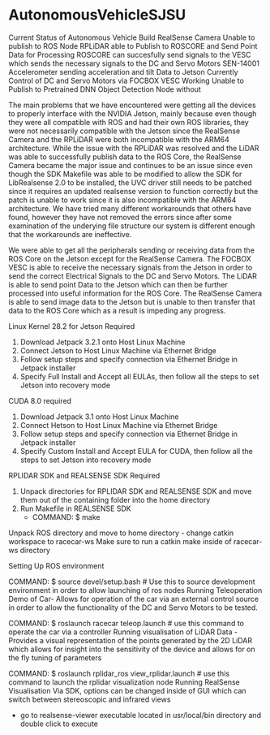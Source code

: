 # AutonomousVehicleSJSU
Current Status of Autonomous Vehicle Build
RealSense Camera Unable to publish to ROS Node
RPLiDAR able to Publish to ROSCORE and Send Point Data for Processing
ROSCORE can succesfully send signals to the VESC which sends the necessary signals to the DC and Servo Motors
SEN-14001 Accelerometer sending acceleration and tilt Data to Jetson
Currently Control of DC and Servo Motors via FOCBOX VESC Working
Unable to Publish to Pretrained DNN Object Detection Node without

The main problems that we have encountered were getting all the devices to properly interface with the NVIDIA Jetson, mainly because even though they were all compatible with ROS and had their own ROS libraries, 
they were not necessarily compatible with the Jetson since the RealSense Camera and the RPLiDAR were both incompatible with the ARM64 architecture. While the issue with the RPLiDAR was resolved and the LiDAR was 
able to successfully publish data to the ROS Core, the RealSense Camera became the major issue and continues to be an issue since even though the SDK Makefile was able to be modified to allow the SDK for 
LibRealsense 2.0 to be installed, the UVC driver still needs to be patched since it requires an updated realsense version to function correctly but the patch is unable to work since it is also incompatible with 
the ARM64 architecture. We have tried many different workarounds that others have found, however they have not removed the errors since after some examination of the underying file structure our system is different 
enough that the workarounds are ineffective.

We were able to get all the peripherals sending or receiving data from the ROS Core on the Jetson except for the RealSense Camera. The FOCBOX VESC is able to receive the necessary signals from the Jetson in order
to send the correct Electrical Signals to the DC and Servo Motors. The LiDAR is able to send point Data to the Jetson which can then be further processed into useful information for the ROS Core. The RealSense Camera
is able to send image data to the Jetson but is unable to then transfer that data to the ROS Core which as a result is impeding any progress.

Linux Kernel 28.2 for Jetson Required
1. Download Jetpack 3.2.1 onto Host Linux Machine
2. Connect Jetson to Host Linux Machine via Ethernet Bridge
3. Follow setup steps and specify connection via Ethernet Bridge in Jetpack installer
4. Specify Full Install and Accept all EULAs, then follow all the steps to set Jetson into recovery mode

CUDA 8.0 required
1. Download Jetpack 3.1 onto Host Linux Machine
2. Connect Hetson to Host Linux Machine via Ethernet Bridge
3. Follow setup steps and specify connection via Ethernet Bridge in Jetpack installer
4. Specify Custom Install and Accept EULA for CUDA, then follow all the steps to set Jetson into recovery mode

RPLIDAR SDK and REALSENSE SDK Required
1. Unpack directories for RPLIDAR SDK and REALSENSE SDK and move them out of the containing folder into the home directory
2. Run Makefile in REALSENSE SDK
   - COMMAND: $ make

Unpack ROS directory and move to home directory - change catkin workspace to racecar-ws
Make sure to run a catkin make inside of racecar-ws directory

Setting Up ROS environment

COMMAND: $ source devel/setup.bash # Use this to source development environment in order to allow launching of ros nodes
Running Teleoperation Demo of Car- Allows for operation of the car via an external control source in order to allow the
functionality of the DC and Servo Motors to be tested.

COMMAND: $ roslaunch racecar teleop.launch # use this command to operate the car via a controller
Running visualisation of LiDAR Data - Provides a visual representation of the points generated by the 2D LiDAR which allows
for insight into the sensitivity of the device and allows for on the fly tuning of parameters

COMMAND: $ roslaunch rplidar_ros view_rplidar.launch # use this command to launch the rplidar visualization node
Running RealSense Visualisation Via SDK, options can be changed inside of GUI which can switch between stereoscopic and 
infrared views
- go to realsense-viewer executable located in usr/local/bin directory and double click to execute
